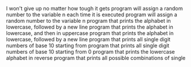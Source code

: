 I won't give up no matter how tough it gets
program will assign a random number to the variable n each time it is executed
program will assign a random number to the variable n
program that prints the alphabet in lowercase, followed by a new line
program that prints the alphabet in lowercase, and then in uppercase
program that prints the alphabet in lowercase, followed by a new line
program that prints all single digit numbers of base 10 starting from
program that prints all single digit numbers of base 10 starting from 0
program that prints the lowercase alphabet in reverse
program that prints all possible combinations of single
